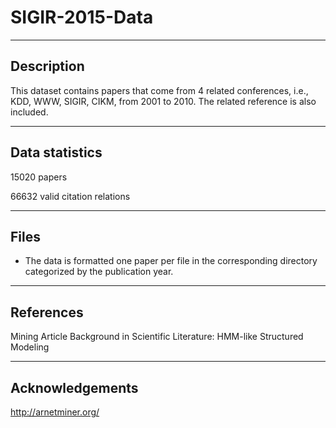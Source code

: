 # SIGIR-2015-Data

-----------
Description
-----------
This dataset contains papers that come from 4 related conferences, i.e., KDD, WWW, SIGIR, CIKM, from 2001 to 2010. The related reference is also included.

---------------
Data statistics
---------------
15020 papers

66632 valid citation relations

-----
Files
-----
* The data is formatted one paper per file in the corresponding directory categorized by the publication year.

----------
References
----------
Mining Article Background in Scientific Literature: HMM-like Structured Modeling

----------------
Acknowledgements
----------------
http://arnetminer.org/
